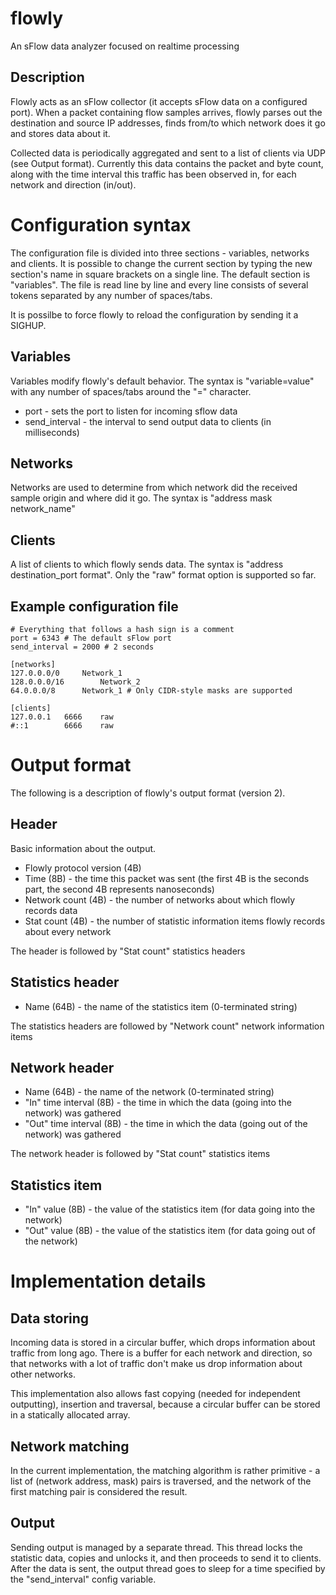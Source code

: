 flowly
======

An sFlow data analyzer focused on realtime processing

Description
------
Flowly acts as an sFlow collector (it accepts sFlow data on a configured port). 
When a packet containing flow samples arrives, flowly parses out the destination 
and source IP addresses, finds from/to which network does it go and stores data 
about it.

Collected data is periodically aggregated and sent to a list of clients via UDP 
(see Output format). Currently this data contains the packet and byte count, 
along with the time interval this traffic has been observed in, for each network 
and direction (in/out).

Configuration syntax
======
The configuration file is divided into three sections - variables, networks and 
clients. It is possible to change the current section by typing the new 
section's name in square brackets on a single line. The default section is 
"variables". The file is read line by line and every line consists of several 
tokens separated by any number of spaces/tabs.

It is possilbe to force flowly to reload the configuration by sending it a
SIGHUP.

Variables
------
Variables modify flowly's default behavior. The syntax is "variable=value" with 
any number of spaces/tabs around the "=" character.

- port - sets the port to listen for incoming sflow data
- send_interval - the interval to send output data to clients (in milliseconds)

Networks
------
Networks are used to determine from which network did the received sample origin 
and where did it go.
The syntax is "address mask network_name"

Clients
------
A list of clients to which flowly sends data. The syntax is "address 
destination_port format".
Only the "raw" format option is supported so far.

Example configuration file
------
	# Everything that follows a hash sign is a comment
	port = 6343 # The default sFlow port
	send_interval = 2000 # 2 seconds
	
	[networks]
	127.0.0.0/0		Network_1
	128.0.0.0/16		Network_2
	64.0.0.0/8		Network_1 # Only CIDR-style masks are supported
	
	[clients]
	127.0.0.1	6666	raw
	#::1		6666	raw

Output format
======
The following is a description of flowly's output format (version 2).

Header
------
Basic information about the output.
- Flowly protocol version (4B)
- Time (8B) - the time this packet was sent (the first 4B is the seconds part, 
	the second 4B represents nanoseconds)
- Network count (4B) - the number of networks about which flowly records data
- Stat count (4B) - the number of statistic information items flowly records 
	about every network

The header is followed by "Stat count" statistics headers

Statistics header
------
- Name (64B) - the name of the statistics item (0-terminated string)

The statistics headers are followed by "Network count" network information items

Network header
------
- Name (64B) - the name of the network (0-terminated string)
- "In" time interval (8B) - the time in which the data (going into the network) 
	was gathered
- "Out" time interval (8B) - the time in which the data (going out of the 
	network) was gathered

The network header is followed by "Stat count" statistics items

Statistics item
------
- "In" value (8B) - the value of the statistics item (for data going into the 
	network)
- "Out" value (8B) - the value of the statistics item (for data going out of the 
	network)

Implementation details
======
Data storing
------
Incoming data is stored in a circular buffer, which drops information about 
traffic from long ago. There is a buffer for each network and direction, so that 
networks with a lot of traffic don't make us drop information about other 
networks.

This implementation also allows fast copying (needed for independent outputting),
insertion and traversal, because a circular buffer can be stored in a statically
allocated array.

Network matching
------
In the current implementation, the matching algorithm is rather primitive - a list of 
(network address, mask) pairs is traversed, and the network of the first matching
pair is considered the result.

Output
------
Sending output is managed by a separate thread. This thread locks the statistic data,
copies and unlocks it, and then proceeds to send it to clients. After the data is sent,
the output thread goes to sleep for a time specified by the "send_interval" config 
variable.
